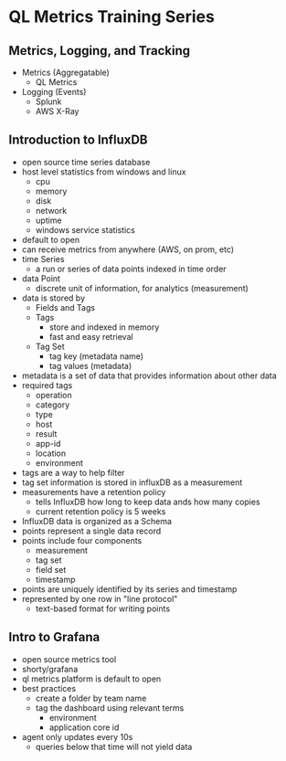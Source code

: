 # QL Metrics Training Series

## Metrics, Logging, and Tracking

- Metrics (Aggregatable)
  - QL Metrics
- Logging (Events)
  - Splunk 
  - AWS X-Ray

## Introduction to InfluxDB

- open source time series database
- host level statistics from windows and linux
  - cpu
  - memory
  - disk
  - network
  - uptime
  - windows service statistics
- default to open
- can receive metrics from anywhere (AWS, on prom, etc)
- time Series
  - a run or series of data points indexed in time order
- data Point
  - discrete unit of information, for analytics (measurement)
- data is stored by
  - Fields and Tags
  - Tags
    - store and indexed in memory
    - fast and easy retrieval
  - Tag Set
    - tag key (metadata name)
    - tag values (metadata)
- metadata is a set of data that provides information about other data
- required tags
  - operation
  - category
  - type
  - host
  - result
  - app-id
  - location
  - environment
- tags are a way to help filter
- tag set information is stored in influxDB as a measurement
- measurements have a retention policy
  - tells InfluxDB how long to keep data ands how many copies
  - current retention policy is 5 weeks
- InfluxDB data is organized as a Schema
- points represent a single data record
- points include four components
  - measurement
  - tag set
  - field set
  - timestamp
- points are uniquely identified by its series and timestamp
- represented by one row in "line protocol"
  - text-based format for writing points

## Intro to Grafana

- open source metrics tool
- shorty/grafana
- ql metrics platform is default to open
- best practices
  - create a folder by team name
  - tag the dashboard using relevant terms
    - environment
    - application core id
- agent only updates every 10s
  - queries below that time will not yield data
